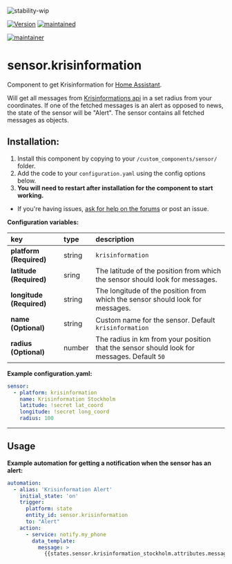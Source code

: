 ![stability-wip](https://img.shields.io/badge/stability-work_in_progress-lightgrey.svg?style=for-the-badge)


[![Version](https://img.shields.io/badge/version-0.0.3-green.svg?style=for-the-badge)](#) [![maintained](https://img.shields.io/maintenance/yes/2019.svg?style=for-the-badge)](#)

[![maintainer](https://img.shields.io/badge/maintainer-Isabella%20Alström%20%40isabellaalstrom-blue.svg?style=for-the-badge)](#)

# sensor.krisinformation
Component to get Krisinformation for [Home Assistant](https://www.home-assistant.io/).

Will get all messages from [Krisinformations api](http://api.krisinformation.se/v2/feed?format=json) in a set radius from your coordinates.
If one of the fetched messages is an alert as opposed to news, the state of the sensor will be "Alert". The sensor contains all fetched messages as objects.

## Installation:

1. Install this component by copying to your `/custom_components/sensor/` folder.
2. Add the code to your `configuration.yaml` using the config options below.
3. **You will need to restart after installation for the component to start working.**

* If you're having issues, [ask for help on the forums](https://community.home-assistant.io/t/custom-component-krisinformation-sweden/90340) or post an issue.

**Configuration variables:**

key | type | description
:--- | :--- | :---
**platform (Required)** | string | `krisinformation`
**latitude (Required)** | sring | The latitude of the position from which the sensor should look for messages.
**longitude (Required)** | string | The longitude of the position from which the sensor should look for messages.
**name (Optional)** | string | Custom name for the sensor. Default `krisinformation`
**radius (Optional)** | number | The radius in km from your position that the sensor should look for messages. Default `50`




**Example configuration.yaml:**

```yaml
sensor:
  - platform: krisinformation
    name: Krisinformation Stockholm
    latitude: !secret lat_coord
    longitude: !secret long_coord
    radius: 100
```

***

## Usage

**Example automation for getting a notification when the sensor has an alert:**

```yaml
automation:
  - alias: 'Krisinformation Alert'
    initial_state: 'on'
    trigger:
      platform: state
      entity_id: sensor.krisinformation
      to: "Alert"
    action:
      - service: notify.my_phone
        data_template:
          message: >
            {{states.sensor.krisinformation_stockholm.attributes.messages[0].Headline}} - {{states.sensor.krisinformation_stockholm.attributes.messages[0].Message}} {{states.sensor.krisinformation_stockholm.attributes.messages[0].Web}}
```
